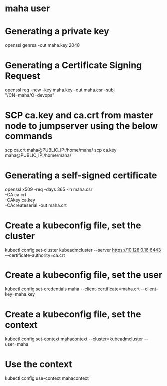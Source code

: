 # maha user 

# Generating a private key 
openssl genrsa -out maha.key 2048

# Generating a Certificate Signing Request
openssl req -new -key maha.key -out maha.csr -subj "/CN=maha/O=devops"

# SCP ca.key and ca.crt from master node to jumpserver using the below commands
scp ca.crt maha@PUBLIC_IP:/home/maha/
scp ca.key maha@PUBLIC_IP:/home/maha/

# Generating a self-signed certificate
openssl x509 -req -days 365 -in maha.csr \
  -CA ca.crt \
  -CAkey ca.key \
  -CAcreateserial -out maha.crt

# Create a kubeconfig file, set the cluster
kubectl config set-cluster kubeadmcluster --server https://10.128.0.16:6443 --certificate-authority=ca.crt

# Create a kubeconfig file, set the user
kubectl config set-credentials maha --client-certificate=maha.crt --client-key=maha.key

# Create a kubeconfig file, set the context
kubectl config set-context mahacontext --cluster=kubeadmcluster --user=maha

# Use the context
kubectl config use-context mahacontext
